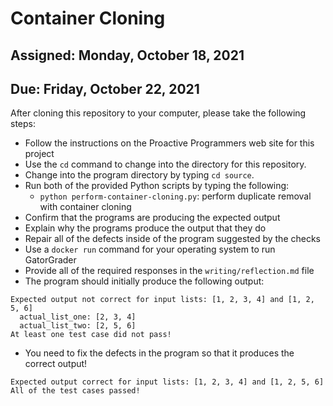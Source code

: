 # Container Cloning

## Assigned: Monday, October 18, 2021
## Due: Friday, October 22, 2021

After cloning this repository to your computer, please take the following steps:

- Follow the instructions on the Proactive Programmers web site for this project
- Use the `cd` command to change into the directory for this repository.
- Change into the program directory by typing `cd source`.
- Run both of the provided Python scripts by typing the following:
  - `python perform-container-cloning.py`: perform duplicate removal with container cloning
- Confirm that the programs are producing the expected output
- Explain why the programs produce the output that they do
- Repair all of the defects inside of the program suggested by the checks
- Use a `docker run` command for your operating system to run GatorGrader
- Provide all of the required responses in the `writing/reflection.md` file
- The program should initially produce the following output:

```
Expected output not correct for input lists: [1, 2, 3, 4] and [1, 2, 5, 6]
  actual_list_one: [2, 3, 4]
  actual_list_two: [2, 5, 6]
At least one test case did not pass!
```

- You need to fix the defects in the program so that it produces the correct output!

```
Expected output correct for input lists: [1, 2, 3, 4] and [1, 2, 5, 6]
All of the test cases passed!
```
